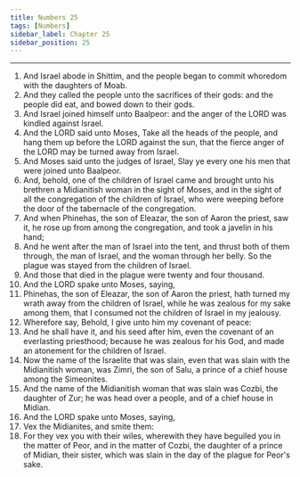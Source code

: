 ```yaml
---
title: Numbers 25
tags: [Numbers]
sidebar_label: Chapter 25
sidebar_position: 25
---
```


---
1. And Israel abode in Shittim, and the people began to commit whoredom with the daughters of Moab.
2. And they called the people unto the sacrifices of their gods: and the people did eat, and bowed down to their gods.
3. And Israel joined himself unto Baalpeor: and the anger of the LORD was kindled against Israel.
4. And the LORD said unto Moses, Take all the heads of the people, and hang them up before the LORD against the sun, that the fierce anger of the LORD may be turned away from Israel.
5. And Moses said unto the judges of Israel, Slay ye every one his men that were joined unto Baalpeor.
6. And, behold, one of the children of Israel came and brought unto his brethren a Midianitish woman in the sight of Moses, and in the sight of all the congregation of the children of Israel, who were weeping before the door of the tabernacle of the congregation.
7. And when Phinehas, the son of Eleazar, the son of Aaron the priest, saw it, he rose up from among the congregation, and took a javelin in his hand;
8. And he went after the man of Israel into the tent, and thrust both of them through, the man of Israel, and the woman through her belly. So the plague was stayed from the children of Israel.
9. And those that died in the plague were twenty and four thousand.
10. And the LORD spake unto Moses, saying,
11. Phinehas, the son of Eleazar, the son of Aaron the priest, hath turned my wrath away from the children of Israel, while he was zealous for my sake among them, that I consumed not the children of Israel in my jealousy.
12. Wherefore say, Behold, I give unto him my covenant of peace:
13. And he shall have it, and his seed after him, even the covenant of an everlasting priesthood; because he was zealous for his God, and made an atonement for the children of Israel.
14. Now the name of the Israelite that was slain, even that was slain with the Midianitish woman, was Zimri, the son of Salu, a prince of a chief house among the Simeonites.
15. And the name of the Midianitish woman that was slain was Cozbi, the daughter of Zur; he was head over a people, and of a chief house in Midian.
16. And the LORD spake unto Moses, saying,
17. Vex the Midianites, and smite them:
18. For they vex you with their wiles, wherewith they have beguiled you in the matter of Peor, and in the matter of Cozbi, the daughter of a prince of Midian, their sister, which was slain in the day of the plague for Peor's sake.